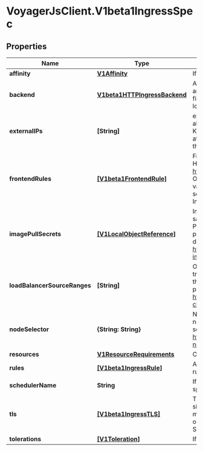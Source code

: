 # VoyagerJsClient.V1beta1IngressSpec

## Properties
Name | Type | Description | Notes
------------ | ------------- | ------------- | -------------
**affinity** | [**V1Affinity**](V1Affinity.md) | If specified, the pod&#39;s scheduling constraints | [optional] 
**backend** | [**V1beta1HTTPIngressBackend**](V1beta1HTTPIngressBackend.md) | A default backend capable of servicing requests that don&#39;t match any rule. At least one of &#39;backend&#39; or &#39;rules&#39; must be specified. This field is optional to allow the loadbalancer controller or defaulting logic to specify a global default. | [optional] 
**externalIPs** | **[String]** | externalIPs is a list of IP addresses for which nodes in the cluster will also accept traffic for this service.  These IPs are not managed by Kubernetes.  The user is responsible for ensuring that traffic arrives at a node with this IP.  A common example is external load-balancers that are not part of the Kubernetes system. | [optional] 
**frontendRules** | [**[V1beta1FrontendRule]**](V1beta1FrontendRule.md) | Frontend rules specifies a set of rules that should be applied in HAProxy frontend configuration. The set of keywords are from here https://cbonte.github.io/haproxy-dconv/1.7/configuration.html#4.1 Only frontend sections can be applied here. It is up to user to provide valid set of rules. This allows acls or other options in frontend sections in HAProxy config. Frontend rules will be mapped with Ingress Rules according to port. | [optional] 
**imagePullSecrets** | [**[V1LocalObjectReference]**](V1LocalObjectReference.md) | ImagePullSecrets is an optional list of references to secrets in the same namespace to use for pulling any of the images used by this PodSpec. If specified, these secrets will be passed to individual puller implementations for them to use. For example, in the case of docker, only DockerConfig type secrets are honored. More info: https://kubernetes.io/docs/concepts/containers/images#specifying-imagepullsecrets-on-a-pod | [optional] 
**loadBalancerSourceRanges** | **[String]** | Optional: If specified and supported by the platform, this will restrict traffic through the cloud-provider load-balancer will be restricted to the specified client IPs. This field will be ignored if the cloud-provider does not support the feature. https://kubernetes.io/docs/tasks/access-application-cluster/configure-cloud-provider-firewall/ | [optional] 
**nodeSelector** | **{String: String}** | NodeSelector is a selector which must be true for the pod to fit on a node. Selector which must match a node&#39;s labels for the pod to be scheduled on that node. More info: https://kubernetes.io/docs/concepts/configuration/assign-pod-node/ | [optional] 
**resources** | [**V1ResourceRequirements**](V1ResourceRequirements.md) | Compute Resources required by the sidecar container. | [optional] 
**rules** | [**[V1beta1IngressRule]**](V1beta1IngressRule.md) | A list of host rules used to configure the Ingress. If unspecified, or no rule matches, all traffic is sent to the default backend. | [optional] 
**schedulerName** | **String** | If specified, the pod will be dispatched by specified scheduler. If not specified, the pod will be dispatched by default scheduler. | [optional] 
**tls** | [**[V1beta1IngressTLS]**](V1beta1IngressTLS.md) | TLS is the TLS configuration. Currently the Ingress only supports a single TLS port, 443, and assumes TLS termination. If multiple members of this list specify different hosts, they will be multiplexed on the same port according to the hostname specified through the SNI TLS extension. | [optional] 
**tolerations** | [**[V1Toleration]**](V1Toleration.md) | If specified, the pod&#39;s tolerations. | [optional] 


